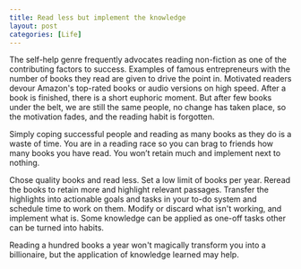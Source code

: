 ```yaml
---
title: Read less but implement the knowledge
layout: post
categories: [Life]
---
```


The self-help genre frequently advocates reading non-fiction as one of the contributing factors to success. Examples of famous entrepreneurs with the number of books they read are given to drive the point in. Motivated readers devour Amazon's top-rated books or audio versions on high speed. After a book is finished, there is a short euphoric moment. But after few books under the belt, we are still the same people, no change has taken place, so the motivation fades, and the reading habit is forgotten.

Simply coping successful people and reading as many books as they do is a waste of time. You are in a reading race so you can brag to friends how many books you have read. You won’t retain much and implement next to nothing.

Chose quality books and read less. Set a low limit of books per year. Reread the books to retain more and highlight relevant passages. Transfer the highlights into actionable goals and tasks in your to-do system and schedule time to work on them. Modify or discard what isn't working, and implement what is. Some knowledge can be applied as one-off tasks other can be turned into habits.

Reading a hundred books a year won't magically transform you into a billionaire, but the application of knowledge learned may help.
